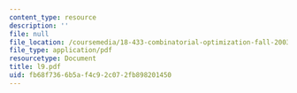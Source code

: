 ```yaml
---
content_type: resource
description: ''
file: null
file_location: /coursemedia/18-433-combinatorial-optimization-fall-2003/fb68f7366b5af4c92c072fb898201450_l9.pdf
file_type: application/pdf
resourcetype: Document
title: l9.pdf
uid: fb68f736-6b5a-f4c9-2c07-2fb898201450
---
```

